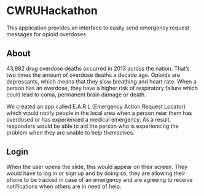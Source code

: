 # CWRUHackathon
This application provides an interface to easily send emergency request messages for opioid overdoses

## About
43,982 drug overdose deaths occurred in 2013 across the nation. That’s two times the amount of overdose deaths a decade ago. Opioids are depressants, which means that they slow breathing and heart rate. When a person has an overdose, they have a higher risk of respiratory failure which could lead to coma, permanent brain damage or death. 

We created an app called E.A.R.L (Emergency Action Request Locator) which would notify people in the local area when a person near them has overdosed or has experienced a medical emergency. As a result, responders would be able to aid the person who is experiencing the problem when they are unable to help themselves.

## Login
When the user opens the slide, this would appear on their screen. They would have to log in or sign up and by doing so, they are allowing their phone to be tracked in case of an emergency and are agreeing to receive notifications when others are in need of help.
